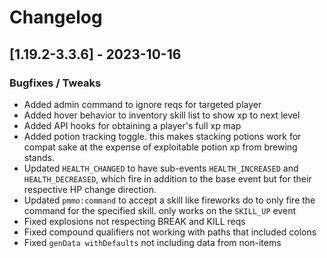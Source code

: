 # Changelog

## [1.19.2-3.3.6] - 2023-10-16
### Bugfixes / Tweaks
- Added admin command to ignore reqs for targeted player
- Added hover behavior to inventory skill list to show xp to next level
- Added API hooks for obtaining a player's full xp map
- Added potion tracking toggle.  this makes stacking potions work for compat sake at the expense of exploitable potion xp from brewing stands.
- Updated `HEALTH_CHANGED` to have sub-events `HEALTH_INCREASED` and `HEALTH_DECREASED`, which fire in addition to the base event but for their respective HP change direction.
- Updated `pmmo:command` to accept a skill like fireworks do to only fire the command for the specified skill.  only works on the `SKILL_UP` event
- Fixed explosions not respecting BREAK and KILL reqs
- Fixed compound qualifiers not working with paths that included colons
- Fixed `genData withDefaults` not including data from non-items